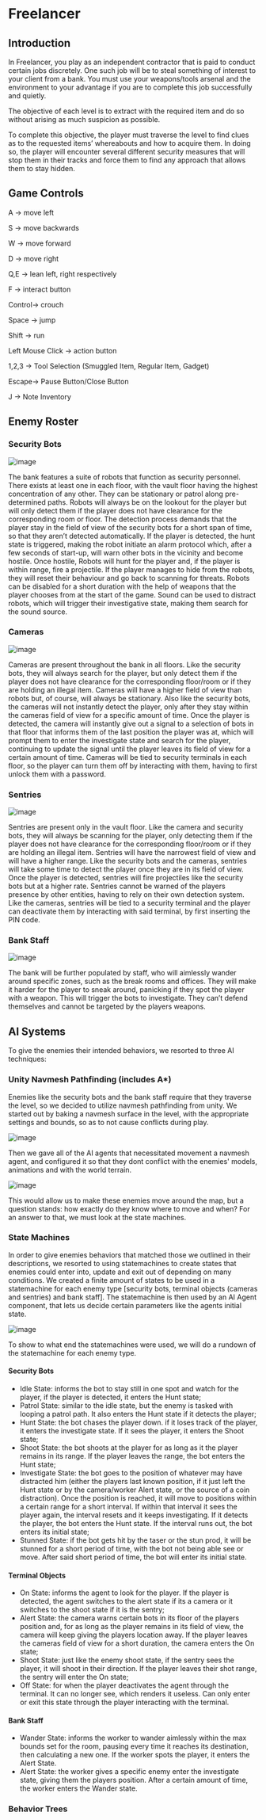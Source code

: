 # Freelancer


## Introduction
In Freelancer, you play as an independent contractor that is paid to conduct certain jobs discretely. One such job will be to steal something of interest to your client from a bank. You must use your weapons/tools arsenal and the environment to your advantage if you are to complete this job successfully and quietly. 

The objective of each level is to extract with the required item and do so without arising as much suspicion as possible.

To complete this objective, the player must traverse the level to find clues as to the requested items’ whereabouts and how to acquire them. In doing so, the player will encounter several different security measures that will stop them in their tracks and force them to find any approach that allows them to stay hidden.



## Game Controls

A -> move left

S -> move backwards

W -> move forward

D -> move right

Q,E -> lean left, right respectively

F -> interact button

Control-> crouch

Space -> jump

Shift -> run 

Left Mouse Click -> action button

1,2,3 -> Tool Selection (Smuggled Item, Regular Item, Gadget)

Escape-> Pause Button/Close Button

J -> Note Inventory



## Enemy Roster
### Security Bots
![image](https://github.com/user-attachments/assets/64db2ad5-1588-4a85-877a-028a092afeb7)

The bank features a suite of robots that function as security personnel. There exists at least one in each floor, with the vault floor having the highest concentration of any other. They can be stationary or patrol along pre-determined paths. Robots will always be on the lookout for the player but will only detect them if the player does not have clearance for the corresponding room or floor. The detection process demands that the player stay in the field of view of the security bots for a short span of time, so that they aren’t detected automatically. If the player is detected, the hunt state is triggered, making the robot initiate an alarm protocol which, after a few seconds of start-up, will warn other bots in the vicinity and become hostile. Once hostile, Robots will hunt for the player and, if the player is within range, fire a projectile. If the player manages to hide from the robots, they will reset their behaviour and go back to scanning for threats. Robots can be disabled for a short duration with the help of weapons that the player chooses from at the start of the game. Sound can be used to distract robots, which will trigger their investigative state, making them search for the sound source. 

### Cameras
![image](https://github.com/user-attachments/assets/c5ed20c4-4c4f-4a7a-ad56-d6c63c2018dd)

Cameras are present throughout the bank in all floors. Like the security bots, they will always search for the player, but only detect them if the player does not have clearance for the corresponding floor/room or if they are holding an illegal item. Cameras will have a higher field of view than robots but, of course, will always be stationary. Also like the security bots, the cameras will not instantly detect the player, only after they stay within the cameras field of view for a specific amount of time. Once the player is detected, the camera will instantly give out a signal to a selection of bots in that floor that informs them of the last position the player was at, which will prompt them to enter the investigate state and search for the player, continuing to update the signal until the player leaves its field of view for a certain amount of time. Cameras will be tied to security terminals in each floor, so the player can turn them off by interacting with them, having to first unlock them with a password.

### Sentries
![image](https://github.com/user-attachments/assets/3d9443e8-d93e-40fb-902f-49ca8bdce14d)

Sentries are present only in the vault floor. Like the camera and security bots, they will always be scanning for the player, only detecting them if the player does not have clearance for the corresponding floor/room or if they are holding an illegal item. Sentries will have the narrowest field of view and will have a higher range. Like the security bots and the cameras, sentries will take some time to detect the player once they are in its field of view. Once the player is detected, sentries will fire projectiles like the security bots but at a higher rate. Sentries cannot be warned of the players presence by other entities, having to rely on their own detection system. Like the cameras, sentries will be tied to a security terminal and the player can deactivate them by interacting with said terminal, by first inserting the PIN code. 

### Bank Staff
![image](https://github.com/user-attachments/assets/6a3c9f45-2e0d-4461-b1c2-c2b457976e9b)

The bank will be further populated by staff, who will aimlessly wander around specific zones, such as the break rooms and offices. They will make it harder for the player to sneak around, panicking if they spot the player with a weapon. This will trigger the bots to investigate. They can’t defend themselves and cannot be targeted by the players weapons. 



## AI Systems
To give the enemies their intended behaviors, we resorted to three AI techniques:

### Unity Navmesh Pathfinding (includes A*) 
Enemies like the security bots and the bank staff require that they traverse the level, so we decided to utilize navmesh pathfinding from unity. We started out by baking a navmesh surface in the level, with the appropriate settings and bounds, so as to not cause conflicts during play.

![image](https://github.com/user-attachments/assets/eb86a52f-ff49-478e-ba92-92e37f994cbd)

Then we gave all of the AI agents that necessitated movement a navmesh agent, and configured it so that they dont conflict with the enemies' models, animations and with the world terrain.

![image](https://github.com/user-attachments/assets/1e41cfe9-f49a-4fc9-abe8-af6c330b9d85)

This would allow us to make these enemies move around the map, but a question stands: how exactly do they know where to move and when? For an answer to that, we must look at the state machines.

### State Machines

In order to give enemies behaviors that matched those we outlined in their descriptions, we resorted to using statemachines to create states that enemies could enter into, update and exit out of depending on many conditions. We created a finite amount of states to be used in a statemachine for each enemy type [security bots, terminal objects (cameras and sentries) and bank staff]. The statemachine is then used by an AI Agent component, that lets us decide certain parameters like the agents initial state.

![image](https://github.com/user-attachments/assets/d65f2aa9-e4e4-4a45-bb41-e604e3f244ca)

To show to what end the statemachines were used, we will do a rundown of the statemachine for each enemy type.

#### Security Bots
 - Idle State: informs the bot to stay still in one spot and watch for the player, if the player is detected, it enters the Hunt state;
 - Patrol State: similar to the idle state, but the enemy is tasked with looping a patrol path. It also enters the Hunt state if it detects the player;
 - Hunt State: the bot chases the player down. if it loses track of the player, it enters the investigate state. If it sees the player, it enters the Shoot state;
 - Shoot State: the bot shoots at the player for as long as it the player remains in its range. If the player leaves the range, the bot enters the Hunt state;
 - Investigate State: the bot goes to the position of whatever may have distracted him (either the players last known position, if it just left the Hunt state or by the camera/worker Alert state, or the source of a coin distraction). Once the position is reached, it will move to positions within a certain range for a short interval. If within that interval it sees the player again, the interval resets and it keeps investigating. If it detects the player, the bot enters the Hunt state. If the interval runs out, the bot enters its initial state;
 - Stunned State: if the bot gets hit by the taser or the stun prod, it will be stunned for a short period of time, with the bot not being able see or move. After said short period of time, the bot will enter its initial state.

#### Terminal Objects
 - On State: informs the agent to look for the player. If the player is detected, the agent switches to the alert state if its a camera or it switches to the shoot state if it is the sentry;
 - Alert State: the camera warns certain bots in its floor of the players position and, for as long as the player remains in its field of view, the camera will keep giving the players location away. If the player leaves the cameras field of view for a short duration, the camera enters the On state;
 - Shoot State: just like the enemy shoot state, if the sentry sees the player, it will shoot in their direction. If the player leaves their shot range, the sentry will enter the On state;
 - Off State: for when the player deactivates the agent through the terminal. It can no longer see, which renders it useless. Can only enter or exit this state through the player interacting with the terminal.

#### Bank Staff
 - Wander State: informs the worker to wander aimlessly within the max bounds set for the room, pausing every time it reaches its destination, then calculating a new one. If the worker spots the player, it enters the Alert State.
 - Alert State: the worker gives a specific enemy enter the investigate state, giving them the players position. After a certain amount of time, the worker enters the Wander state.



### Behavior Trees





